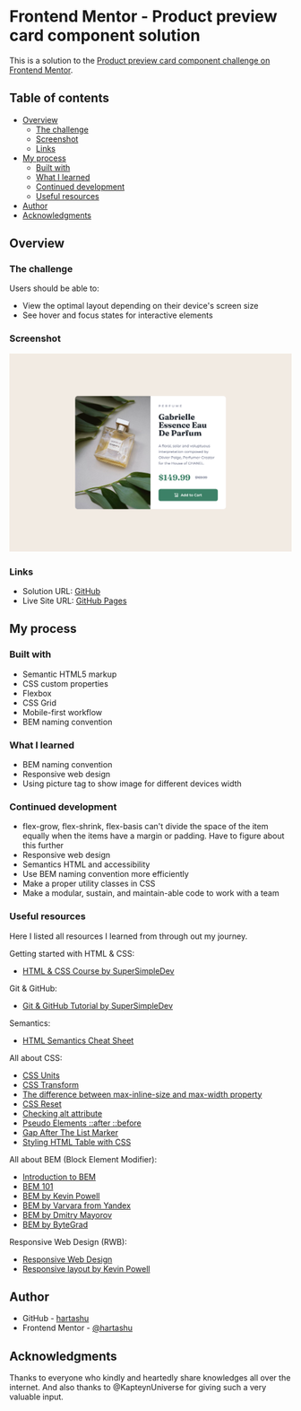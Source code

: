 # Frontend Mentor - Product preview card component solution

This is a solution to the [Product preview card component challenge on Frontend Mentor](https://www.frontendmentor.io/challenges/product-preview-card-component-GO7UmttRfa). 

## Table of contents

- [Overview](#overview)
  - [The challenge](#the-challenge)
  - [Screenshot](#screenshot)
  - [Links](#links)
- [My process](#my-process)
  - [Built with](#built-with)
  - [What I learned](#what-i-learned)
  - [Continued development](#continued-development)
  - [Useful resources](#useful-resources)
- [Author](#author)
- [Acknowledgments](#acknowledgments)

## Overview

### The challenge

Users should be able to:

- View the optimal layout depending on their device's screen size
- See hover and focus states for interactive elements

### Screenshot

![Design preview for the product preview card component coding challenge](./screenshot.jpg)

### Links

- Solution URL: [GitHub](https://github.com/hartashu/product-preview-card-component)
- Live Site URL: [GitHub Pages](https://hartashu.github.io/product-preview-card-component/)

## My process

### Built with

- Semantic HTML5 markup
- CSS custom properties
- Flexbox
- CSS Grid
- Mobile-first workflow
- BEM naming convention

### What I learned

- BEM naming convention
- Responsive web design
- Using picture tag to show image for different devices width

### Continued development

- flex-grow, flex-shrink, flex-basis can't divide the space of the item equally when the items have a margin or padding. Have to figure about this further
- Responsive web design
- Semantics HTML and accessibility
- Use BEM naming convention more efficiently
- Make a proper utility classes in CSS
- Make a modular, sustain, and maintain-able code to work with a team

### Useful resources

Here I listed all resources I learned from through out my journey.

Getting started with HTML & CSS:
- [HTML & CSS Course by SuperSimpleDev](https://youtu.be/G3e-cpL7ofc?si=4xxA1hw_5mU_9-aX)

Git & GitHub:
- [Git & GitHub Tutorial by SuperSimpleDev](https://youtu.be/hrTQipWp6co?si=HIO_1gWZHOGBGxDH)

Semantics:
- [HTML Semantics Cheat Sheet](https://learntheweb.courses/topics/html-semantics-cheat-sheet/)

All about CSS:
- [CSS Units](https://youtu.be/-GR52czEd-0?si=qHL5x0IH4GpsBNtq)
- [CSS Transform](https://youtu.be/rzD-cPhq02E?si=MpCFcO-d6k9C4QKo)
- [The difference between max-inline-size and max-width property](https://css-tricks.com/almanac/properties/m/max-inline-size/)
- [CSS Reset](https://www.joshwcomeau.com/css/custom-css-reset/)
- [Checking alt attribute](https://www.kevinpowell.co/article/a-cool-trick-for-checking-for-alt-attribute/)
- [Pseudo Elements ::after ::before](https://youtu.be/OtBpgtqrjyo?si=2codHb-Km9fPA6fF)
- [Gap After The List Marker](https://css-tricks.com/everything-you-need-to-know-about-the-gap-after-the-list-marker/)
- [Styling HTML Table with CSS](https://youtu.be/biI9OFH6Nmg?si=XzuXiAL7lfvz0CFr)

All about BEM (Block Element Modifier):
- [Introduction to BEM](https://getbem.com/introduction/)
- [BEM 101](https://css-tricks.com/bem-101/)
- [BEM by Kevin Powell](https://youtu.be/SLjHSVwXYq4?si=owKeN-KRLNifBy99)
- [BEM by Varvara from Yandex](https://www.smashingmagazine.com/2012/04/a-new-front-end-methodology-bem/#comments-a-new-front-end-methodology-bem)
- [BEM by Dmitry Mayorov](https://youtu.be/YktyUS1Aeo0?si=ompbeUgOETzVQQfi)
- [BEM by ByteGrad](https://youtu.be/N1TYlM0GA5E?si=1O5rcY3AEgqLvQch)

Responsive Web Design (RWB):
- [Responsive Web Design](https://developer.mozilla.org/en-US/docs/Learn/CSS/CSS_layout/Responsive_Design)
- [Responsive layout by Kevin Powell](https://courses.kevinpowell.co/conquering-responsive-layouts)

## Author

- GitHub - [hartashu](https://github.com/hartashu)
- Frontend Mentor - [@hartashu](https://www.frontendmentor.io/profile/hartashu)

## Acknowledgments

Thanks to everyone who kindly and heartedly share knowledges all over the internet.
And also thanks to @KapteynUniverse for giving such a very valuable input.

